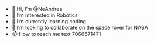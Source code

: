 - 👋 Hi, I’m @NeAndrea
- 👀 I’m interested in Robotics
- 🌱 I’m currently learning coding
- 💞️ I’m looking to collaborate on the space rover for NASA
- 📫 How to reach me text 7066671471

<!---
NeAndrea/NeAndrea is a ✨ special ✨ repository because its `README.md` (this file) appears on your GitHub profile.
You can click the Preview link to take a look at your changes.
--->

